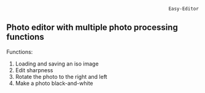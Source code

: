                                                                Easy-Editor  
Photo editor with multiple photo processing functions 
---------------------------------- 
Functions: 
1. Loading and saving an iso image 
2. Edit sharpness 
3. Rotate the photo to the right and left 
4. Make a photo black-and-white
